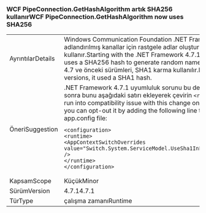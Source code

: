 ### <a name="wcf-pipeconnectiongethashalgorithm-now-uses-sha256"></a><span data-ttu-id="8af6c-101">WCF PipeConnection.GetHashAlgorithm artık SHA256 kullanır</span><span class="sxs-lookup"><span data-stu-id="8af6c-101">WCF PipeConnection.GetHashAlgorithm now uses SHA256</span></span>

|   |   |
|---|---|
|<span data-ttu-id="8af6c-102">Ayrıntılar</span><span class="sxs-lookup"><span data-stu-id="8af6c-102">Details</span></span>|<span data-ttu-id="8af6c-103">Windows Communication Foundation .NET Framework 4.7.1 ile başlayarak, adlandırılmış kanallar için rastgele adlar oluşturmak için SHA256 karma kullanır.</span><span class="sxs-lookup"><span data-stu-id="8af6c-103">Starting with the .NET Framework 4.7.1, Windows Communication Foundation uses a SHA256 hash to generate random names for named pipes.</span></span> <span data-ttu-id="8af6c-104">.NET Framework 4.7 ve önceki sürümleri, SHA1 karma kullanılır.</span><span class="sxs-lookup"><span data-stu-id="8af6c-104">In the .NET Framework 4.7 and earlier versions, it used a SHA1 hash.</span></span>|
|<span data-ttu-id="8af6c-105">Öneri</span><span class="sxs-lookup"><span data-stu-id="8af6c-105">Suggestion</span></span>|<span data-ttu-id="8af6c-106">.NET Framework 4.7.1 uyumluluk sorunu bu değişikliği içine çalıştırın ya da daha sonra bunu aşağıdaki satırı ekleyerek çevirin <code>&lt;runtime&gt;</code> app.config dosyasının:</span><span class="sxs-lookup"><span data-stu-id="8af6c-106">If you run into compatibility issue with this change on the .NET Framework 4.7.1 or later, you can opt-out it by adding the following line to the <code>&lt;runtime&gt;</code> section of your app.config file:</span></span><pre><code class="lang-xml">&lt;configuration&gt;&#13;&#10;&lt;runtime&gt;&#13;&#10;&lt;AppContextSwitchOverrides value=&quot;Switch.System.ServiceModel.UseSha1InPipeConnectionGetHashAlgorithm=true&quot; /&gt;&#13;&#10;&lt;/runtime&gt;&#13;&#10;&lt;/configuration&gt;&#13;&#10;</code></pre>|
|<span data-ttu-id="8af6c-107">Kapsam</span><span class="sxs-lookup"><span data-stu-id="8af6c-107">Scope</span></span>|<span data-ttu-id="8af6c-108">Küçük</span><span class="sxs-lookup"><span data-stu-id="8af6c-108">Minor</span></span>|
|<span data-ttu-id="8af6c-109">Sürüm</span><span class="sxs-lookup"><span data-stu-id="8af6c-109">Version</span></span>|<span data-ttu-id="8af6c-110">4.7.1</span><span class="sxs-lookup"><span data-stu-id="8af6c-110">4.7.1</span></span>|
|<span data-ttu-id="8af6c-111">Tür</span><span class="sxs-lookup"><span data-stu-id="8af6c-111">Type</span></span>|<span data-ttu-id="8af6c-112">çalışma zamanı</span><span class="sxs-lookup"><span data-stu-id="8af6c-112">Runtime</span></span>|


